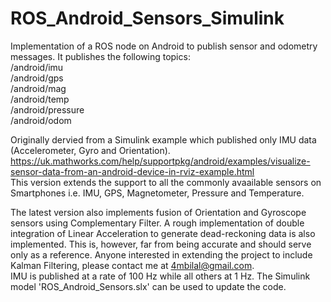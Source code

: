 # ROS_Android_Sensors_Simulink
Implementation of a ROS node on Android to publish sensor and odometry messages. It publishes the following topics:  
/android/imu  
/android/gps  
/android/mag  
/android/temp  
/android/pressure  
/android/odom  

Originally dervied from a Simulink example which published only IMU data (Accelerometer, Gyro and Orientation).  
https://uk.mathworks.com/help/supportpkg/android/examples/visualize-sensor-data-from-an-android-device-in-rviz-example.html  
This version extends the support to all the commonly avaailable sensors on Smartphones i.e. IMU, GPS, Magnetometer, Pressure and Temperature.

The latest version also implements fusion of Orientation and Gyroscope sensors using Complementary Filter. A rough implementation of double integration of Linear Acceleration to generate dead-reckoning data is also implemented. This is, however, far from being accurate and should serve only as a reference. Anyone interested in extending the project to include Kalman Filtering, please contact me at 4mbilal@gmail.com.    
IMU is published at a rate of 100 Hz while all others at 1 Hz. The Simulink model 'ROS_Android_Sensors.slx' can be used to update the code.